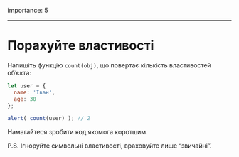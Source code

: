 importance: 5

---

# Порахуйте властивості

Напишіть функцію `count(obj)`, що повертає кількість властивостей об’єкта:

```js
let user = {
  name: 'Іван',
  age: 30
};

alert( count(user) ); // 2
```

Намагайтеся зробити код якомога коротшим.

P.S. Ігноруйте символьні властивості, враховуйте лише “звичайні”.
